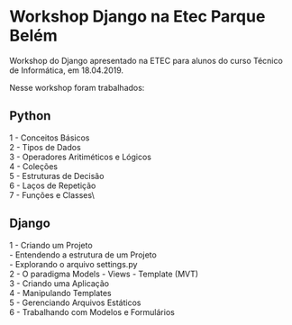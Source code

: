 # Workshop Django na Etec Parque Belém
Workshop do Django apresentado na ETEC para alunos do curso Técnico de Informática, em 18.04.2019.

Nesse workshop foram trabalhados:

## Python
1 - Conceitos Básicos\
2 - Tipos de Dados\
3 - Operadores Aritiméticos e Lógicos\
4 - Coleções\
5 - Estruturas de Decisão\
6 - Laços de Repetição\
7 - Funções e Classes\

## Django
1 - Criando um Projeto\
     - Entendendo a estrutura de um Projeto\
     - Explorando o arquivo settings.py\
2 - O paradigma Models - Views - Template (MVT)\
3 - Criando uma Aplicação\
4 - Manipulando Templates\
5 - Gerenciando Arquivos Estáticos\
6 - Trabalhando com Modelos e Formulários
